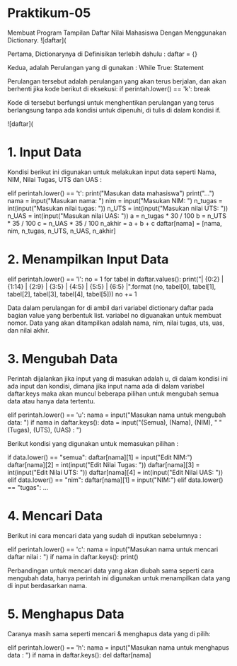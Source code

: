 # Praktikum-05
Membuat Program Tampilan Daftar Nilai Mahasiswa Dengan Menggunakan Dictionary.
![daftar](

Pertama, Dictionarynya di Definisikan terlebih dahulu :
daftar = {}

Kedua, adalah Perulangan yang di gunakan :
While True:
     Statement
     
Perulangan tersebut adalah perulangan yang akan terus berjalan, dan akan berhenti jika kode berikut di eksekusi:
if perintah.lower() == 'k':
    break

Kode di tersebut berfungsi untuk menghentikan perulangan yang terus berlangsung tanpa ada kondisi untuk dipenuhi, di tulis di dalam kondisi if.

![daftar](

# 1. Input Data
Kondisi berikut ini digunakan untuk melakukan input data seperti Nama, NIM, Nilai Tugas, UTS dan UAS :

elif perintah.lower() == 't':
	print("Masukan data mahasiswa")
    print("...")
    nama = input("Masukan nama: ")
    nim = input("Masukan NIM: ")
    n_tugas = int(input("Masukan nilai tugas: "))
    n_UTS = int(input("Masukan nilai UTS: "))
    n_UAS = int(input("Masukan nilai UAS: "))
    a = n_tugas * 30 / 100
    b = n_UTS * 35 / 100
    c = n_UAS * 35 / 100
    n_akhir = a + b + c
    daftar[nama] = [nama, nim, n_tugas, n_UTS, n_UAS, n_akhir]
    
 # 2. Menampilkan Input Data
 
 elif perintah.lower() == 'l':
    no = 1
    for tabel in daftar.values():
        print("| {0:2} | {1:14} | {2:9} | {3:5} 
	           | {4:5} | {5:5} | {6:5} |".format
               (no, tabel[0],
               tabel[1], tabel[2],
               tabel[3], tabel[4], tabel[5]))
        no += 1
       
Data dalam perulangan for di ambil dari variabel dictionary daftar pada bagian value yang berbentuk list. variabel no diguanakan untuk membuat nomor. Data yang akan ditampilkan adalah nama, nim, nilai tugas, uts, uas, dan nilai akhir.

# 3. Mengubah Data
Perintah dijalankan jika input yang di masukan adalah u, di dalam kondisi ini ada input dan kondisi, dimana jika input nama ada di dalam variabel daftar.keys maka akan muncul beberapa pilihan untuk mengubah semua data atau hanya data tertentu.

elif perintah.lower() == 'u':
    nama = input("Masukan nama untuk mengubah data: ")
    if nama in daftar.keys():
        data = input("(Semua), (Nama), (NIM), "
                     "(Tugas), (UTS), (UAS) : ")
                     
 Berikut kondisi yang digunakan untuk memasukan pilihan :
 
 if data.lower() == "semua":
    daftar[nama][1] = input("Edit NIM:")
    daftar[nama][2] = int(input("Edit Nilai Tugas: "))
    daftar[nama][3] = int(input("Edit Nilai UTS: "))
    daftar[nama][4] = int(input("Edit Nilai UAS: "))
elif data.lower() == "nim":
    daftar[nama][1] = input("NIM:")
elif data.lower() == "tugas":
...

# 4. Mencari Data
Berikut ini cara mencari data yang sudah di inputkan sebelumnya :

elif perintah.lower() == 'c':
    nama = input("Masukan nama untuk mencari daftar nilai : ")
    if nama in daftar.keys():
	    print()
      
Perbandingan untuk mencari data yang akan diubah sama seperti cara mengubah data, hanya perintah ini digunakan untuk menampilkan data yang di input berdasarkan nama.
    
# 5. Menghapus Data
Caranya masih sama seperti mencari & menghapus data yang di pilih:

elif perintah.lower() == 'h':
    nama = input("Masukan nama untuk menghapus data : ")
    if nama in daftar.keys():
        del daftar[nama]
        

